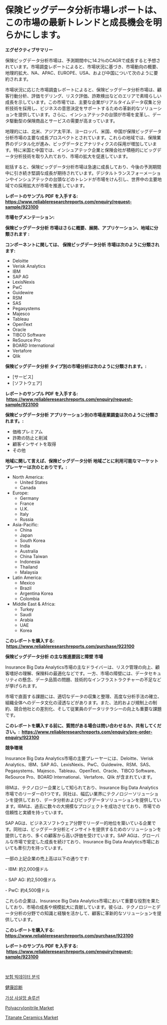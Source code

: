 <p><h1>保険ビッグデータ分析市場レポートは、この市場の最新トレンドと成長機会を明らかにします。</h1></p><p><strong>エグゼクティブサマリー</strong></p>
<p><p>保険ビッグデータ分析市場は、予測期間中に14.2％のCAGRで成長すると予想されています。市場調査レポートによると、市場状況に基づき、市場動向の概要、地理的拡大、NA、APAC、EUROPE、USA、および中国について次のように要約されます。</p><p>市場状況に応じた市場調査レポートによると、保険ビッグデータ分析市場は、顧客行動分析、評価モデリング、リスク評価、詐欺検出などのエリアで素晴らしい成長を示しています。この市場では、主要な企業がリアルタイムデータ収集と分析技術を採用し、ビジネスの意思決定をサポートするための革新的なソリューションを提供しています。さらに、インシュアテックの台頭が市場を変革し、データ駆動型の保険商品とサービスの需要が高まっています。</p><p>地理的には、北米、アジア太平洋、ヨーロッパ、米国、中国が保険ビッグデータ分析市場の主要な成長プロスペクトとされています。これらの地域では、保険業界のデジタル化が進み、ビッグデータとアナリティクスの採用が増加しています。特に米国と中国では、インシュアテック企業と保険会社が積極的にビッグデータ分析技術を取り入れており、市場の拡大を促進しています。</p><p>総括すると、保険ビッグデータ分析市場は急速に成長しており、今後の予測期間中に引き続き堅調な成長が期待されています。デジタルトランスフォーメーションやインシュアテックの台頭などのトレンドが市場をけん引し、世界中の主要地域での採用拡大が市場を推進しています。</p></p>
<p><strong>レポートのサンプル PDF を入手する: <a href="https://www.reliableresearchreports.com/enquiry/request-sample/923100">https://www.reliableresearchreports.com/enquiry/request-sample/923100</a></strong></p>
<p><strong>市場セグメンテーション:</strong></p>
<p><strong> 保険ビッグデータ分析 市場はさらに概要、展開、アプリケーション、地域に分類されます :</strong></p>
<p><strong>コンポーネントに関しては、 保険ビッグデータ分析 市場は次のように分類されます: &nbsp;</strong></p>
<p><ul><li>Deloitte</li><li>Verisk Analytics</li><li>IBM</li><li>SAP AG</li><li>LexisNexis</li><li>PwC</li><li>Guidewire</li><li>RSM</li><li>SAS</li><li>Pegasystems</li><li>Majesco</li><li>Tableau</li><li>OpenText</li><li>Oracle</li><li>TIBCO Software</li><li>ReSource Pro</li><li>BOARD International</li><li>Vertafore</li><li>Qlik</li></ul></p>
<p><strong> 保険ビッグデータ分析 タイプ別の市場分析は次のように分類されます。:</strong></p>
<p><ul><li>[サービス]</li><li>[ソフトウェア]</li></ul></p>
<p><strong>レポートのサンプル PDF を入手する: &nbsp;<a href="https://www.reliableresearchreports.com/enquiry/request-sample/923100">https://www.reliableresearchreports.com/enquiry/request-sample/923100</a></strong></p>
<p><strong> 保険ビッグデータ分析 アプリケーション別の市場産業調査は次のように分類されます。:</strong></p>
<p><ul><li>価格プレミアム</li><li>詐欺の防止と削減</li><li>顧客インサイトを取得</li><li>その他</li></ul></p>
<p><strong>地域に関して言えば、保険ビッグデータ分析 地域ごとに利用可能なマーケットプレーヤーは次のとおりです。:</strong></p>
<p><ul>
    <li>
        North America:
        <ul>
            <li>United States</li>
            <li>Canada</li>
        </ul>
    </li>
    <li>
        Europe:
        <ul>
            <li>Germany</li>
            <li>France</li>
            <li>U.K.</li>
            <li>Italy</li>
            <li>Russia</li>
        </ul>
    </li>
    <li>
        Asia-Pacific:
        <ul>
            <li>China</li>
            <li>Japan</li>
            <li>South Korea</li>
            <li>India</li>
            <li>Australia</li>
            <li>China Taiwan</li>
            <li>Indonesia</li>
            <li>Thailand</li>
            <li>Malaysia</li>
        </ul>
    </li>
    <li>
        Latin America:
        <ul>
            <li>Mexico</li>
            <li>Brazil</li>
            <li>Argentina Korea</li>
            <li>Colombia</li>
        </ul>
    </li>
    <li>
        Middle East & Africa:
        <ul>
            <li>Turkey</li>
            <li>Saudi</li>
            <li>Arabia</li>
            <li>UAE</li>
            <li>Korea</li>
        </ul>
    </li>
    </ul></p>
<p><strong>このレポートを購入する: &nbsp;<a href="https://www.reliableresearchreports.com/purchase/923100">https://www.reliableresearchreports.com/purchase/923100</a></strong></p>
<p><strong>保険ビッグデータ分析 の主な推進要因と障壁 市場</strong></p>
<p><p>Insurance Big Data Analytics市場の主なドライバーは、リスク管理の向上、顧客嗜好の理解、保険料の最適化などです。一方、市場の障壁には、データセキュリティの懸念、データ品質の問題、技術的なインフラストラクチャーの不足などが挙げられます。</p><p>市場で直面する課題には、適切なデータの収集と整理、高度な分析手法の確立、組織全体へのデータ文化の浸透などがあります。また、法的および規制上の制約、競合他社との差別化、そして従業員のデータリテラシーの向上も重要な課題です。</p></p>
<p><strong>このレポートを購入する前に、質問がある場合は問い合わせるか、共有してください。:&nbsp; <a href="https://www.reliableresearchreports.com/enquiry/pre-order-enquiry/923100">https://www.reliableresearchreports.com/enquiry/pre-order-enquiry/923100</a></strong></p>
<p><strong>競争環境</strong></p>
<p><p>Insurance Big Data Analytics市場の主要プレーヤーには、Deloitte、Verisk Analytics、IBM、SAP AG、LexisNexis、PwC、Guidewire、RSM、SAS、Pegasystems、Majesco、Tableau、OpenText、Oracle、TIBCO Software、ReSource Pro、BOARD International、Vertafore、Qlik が含まれています。</p><p>IBMは、テクノロジー企業として知られており、Insurance Big Data Analytics市場でのリーダーの1つです。同社は、幅広い業界にテクノロジーソリューションを提供しており、データ分析およびビッグデータソリューションを提供しています。IBMは、過去に数々の大規模なプロジェクトを成功させており、市場での信頼性と実績を持っています。</p><p>SAP AGは、ビジネスソフトウェア分野でリーダー的地位を築いている企業です。同社は、ビッグデータ分析とインサイトを提供するためのソリューションを提供しており、多くの顧客から高い評価を受けています。SAP AGは、グローバルな市場で安定した成長を続けており、Insurance Big Data Analytics市場においても牽引力を持っています。</p><p>一部の上記企業の売上高は以下の通りです:</p><p>- IBM: 約2,000億ドル</p><p>- SAP AG: 約2,500億ドル</p><p>- PwC: 約4,500億ドル</p><p>これらの企業は、Insurance Big Data Analytics市場において重要な役割を果たしており、市場の成長や規模拡大に貢献しています。彼らは、テクノロジーとデータ分析の分野での知識と経験を活かして、顧客に革新的なソリューションを提供しています。</p></p>
<p><strong>このレポートを購入する: &nbsp; <a href="https://www.reliableresearchreports.com/purchase/923100">https://www.reliableresearchreports.com/purchase/923100</a></strong></p>
<p><strong>レポートのサンプル PDF を入手する: &nbsp;<a href="https://www.reliableresearchreports.com/enquiry/request-sample/923100">https://www.reliableresearchreports.com/enquiry/request-sample/923100</a></strong><strong></strong></p>
<p>&nbsp;</p>
<p><p><a href="https://github.com/sougarounis/Market-Research-Report-List-2/blob/main/3167471182672.md">보험 빅데이터 분석</a></p><p><a href="https://github.com/mohamedbakry57/Market-Research-Report-List-2/blob/main/7785166182675.md">健康診断</a></p><p><a href="https://github.com/laholand/Market-Research-Report-List-2/blob/main/4536759182671.md">가상 사설망 솔루션</a></p><p><a href="https://issuu.com/reportprime-2/docs/polyacrylonitrile-market-size-2030.pptx">Polyacrylonitrile Market</a></p><p><a href="https://github.com/jerrycopelandthomaswsqd8q/Market-Research-Report-List-1/blob/main/titanate-ceramics-market.md">Titanate Ceramics Market</a></p></p>